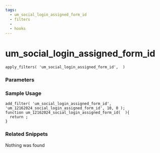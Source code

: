 ```yaml
---
tags: 
  - um_social_login_assigned_form_id
  - filters
  - 
  - hooks
---
```

# um\_social\_login\_assigned\_form\_id

``` php:no-line-numbers
apply_filters( 'um_social_login_assigned_form_id',  )
```
<div class='hook-sep'></div>

### Parameters

<div class='hook-sep'></div>



### Sample Usage

``` php:no-line-numbers
add_filter( 'um_social_login_assigned_form_id', 'um_12162024_social_login_assigned_form_id', 10, 0 );
function um_12162024_social_login_assigned_form_id(  ){
  return ;
}
```
<div class='hook-sep'></div>



### Related Snippets

Nothing was found

